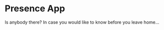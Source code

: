 Presence App
============

Is anybody there? In case you would like to know before you leave home...
